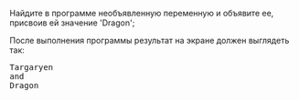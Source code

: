 
Найдите в программе необъявленную переменную и объявите ее, присвоив ей значение 'Dragon';

После выполнения программы результат на экране должен выглядеть так:

<pre class='hexlet-basics-output'>
Targaryen
and
Dragon
</pre>
